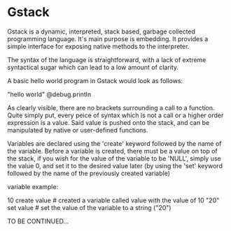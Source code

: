 Gstack
======

Gstack is a dynamic, interpreted, stack based, garbage collected programming language. It's main purpose is embedding. It provides a simple interface for exposing native methods to the interpreter. 

The syntax of the language is straightforward, with a lack of extreme syntactical sugar which can lead to a low amount of clarity.

A basic hello world program in Gstack would look as follows:

"hello world" @debug.println

As clearly visible, there are no brackets surrounding a call to a function. Quite simply put, every peice of syntax which is not a call or a higher order expression is a value. Said value is pushed onto the stack, and can be manipulated by native or user-defined functions.

Variables are declared using the 'create' keyword followed by the name of the variable. Before a variable is created, there must be a value on top of the stack, if you wish for the value of the variable to be 'NULL', simply use the value 0, and set it to the desired value later (by using the 'set' keyword followed by the name of the previously created variable)

variable example:

10 create value   # created a variable called value with the value of 10
"20" set value    # set the value of the variable to a string ("20")

TO BE CONTINUED...

